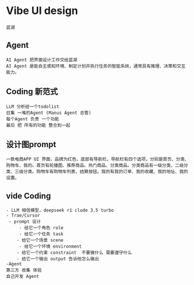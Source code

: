 # Vibe UI design

    蓝湖 
## Agent
    AI Agent 把界面设计工作交给蓝湖
    AI Agent 是能自主感知环境、制定计划并执行任务的智能系统，通常具有推理、决策和交互能力。
## Coding 新范式
    LLM 分析给一个todolist
    召集 一堆的Agent (Manus Agent 总管)
    每个Agent 负责 一个功能
    最后 把 所有的功能 整合到一起
## 设计图prompt
    一款电商APP UI 界面，品牌为红色，底部有导航栏，导航栏有四个选项，分别是首页、分类、购物车、我的。首页有轮播图、推荐商品、热门商品、分类商品。分类商品有一级分类、二级分类、三级分类。购物车有购物车列表、结算按钮。我的有我的订单、我的收藏、我的地址、我的设置。
## vide Coding 
    - LLM 相信模型，deepseek r1 clude 3.5 turbo
    - Trae/Cursor
     - prompt 设计
         - 给它一个角色 role
         - 给它一个任务 task
        - 给它一个场景 scene
         - 给它一个环境 environment 
        - 给它一个约束 constraint  不要做什么 需要遵守什么
        - 给它一个输出 output 告诉他怎么输出
    -Agent 
    第三方 收集 体验
    自己开发 Agent

